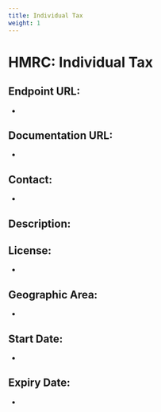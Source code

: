 ```yaml
---
title: Individual Tax
weight: 1
---
```


# HMRC: Individual Tax

## Endpoint URL:
 - []()

## Documentation URL:
 - []()

## Contact:
 - [](mailto:)

## Description:


## License:
 - 

## Geographic Area:
 - 

## Start Date:
 - 

## Expiry Date:
 - 

